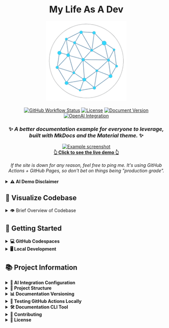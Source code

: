 <div align="center">
  <h1>My Life As A Dev</h1>
  <img src="my-life-as-a-dev-logo.png" alt="My Life As A Dev Logo" width="250">
  <br><br>
  <a href="https://github.com/BA-CalderonMorales/my-life-as-a-dev/actions"><img src="https://img.shields.io/github/actions/workflow/status/BA-CalderonMorales/my-life-as-a-dev/github_pages.yml?branch=main&label=build" alt="GitHub Workflow Status"></a>
  <a href="https://github.com/BA-CalderonMorales/my-life-as-a-dev/blob/main/LICENSE"><img src="https://img.shields.io/github/license/BA-CalderonMorales/my-life-as-a-dev" alt="License"></a>
  <a href="https://ba-calderonmorales.github.io/my-life-as-a-dev/"><img src="https://img.shields.io/badge/docs-latest-blue" alt="Document Version"></a>
  <a href="https://ba-calderonmorales.github.io/my-life-as-a-dev/ai-demo/"><img src="https://img.shields.io/badge/AI%20Integration-OpenAI-brightgreen" alt="OpenAI Integration"></a>
</div>

<div align="center">
  <h3>✨ <i>A better documentation example for everyone to leverage, built with MkDocs and the Material theme.</i> ✨</h3>
  <a href="https://ba-calderonmorales.github.io/my-life-as-a-dev/" target="_blank">
    <img src="https://github.com/user-attachments/assets/c0ac59b7-203f-4e78-9dcb-976e6f945304" alt="Example screenshot" width="650">
    <br>
    <strong>👆 Click to see the live demo 👆</strong>
  </a>
</div>

<br/>
<div align="center">
  <em>If the site is down for any reason, feel free to ping me. It's using GitHub Actions + GitHub Pages, so don't bet on things being "production grade".</em>
</div>

<br/>
<details>
   <summary><b>⚠️ AI Demo Disclaimer</b></summary>
   <div style="padding: 15px">
     The AI integration feature in this repository is for demonstration purposes. When using the <a href="/ai-demo/">AI Demo</a>, you'll need to provide your own OpenAI API key. Please note that OpenAI API usage incurs costs based on token consumption. This project is not responsible for any charges you may incur while using your API key. Always monitor your usage at <a href="https://platform.openai.com/usage">OpenAI's usage dashboard</a>.
   </div>
</details>

## 🔮 Visualize Codebase

<details>
  <summary>👁️ Brief Overview of Codebase</summary>
  
  You can also view the gitdiagram [here](https://gitdiagram.com/ba-calderonmorales/my-life-as-a-dev) - thanks [gitdiagram](https://github.com/ahmedkhaleel2004/gitdiagram)!
  
  ![diagram](https://github.com/user-attachments/assets/6757807a-13e5-4cc8-8be4-7a69b0e72b5f)

</details>



## 🚀 Getting Started

<details>
<summary><b>💻 GitHub Codespaces</b></summary>
<div style="padding: 15px">
   <p>This repository is configured for GitHub Codespaces, allowing you to start working with the documentation instantly in your browser.</p>

   <ol>
     <li>Click the green "Code" button on the GitHub repository page</li>
     <li>Select "Open with Codespaces"</li>
     <li>Click "New codespace" to launch a new environment</li>
     <li>Once your Codespace is ready, run the simplified CLI wrapper script:<br/><br/>
     </li>

```bash
./doc-cli.sh startup
```
   </ol>

   <p>This script will:</p>
   <ul>
     <li>✅ Automatically compile all Rust tools to ensure they're up to date</li>
     <li>✅ Display an interactive menu to choose which tool to run</li>
     <li>✅ Allow you to select "startup" to set up the development environment</li>
   </ul>

   <p>You can also directly specify which tool to run:</p>

```bash
./doc-cli.sh startup
```
</div>
</details>

<details>
<summary><b>🖥️ Local Development</b></summary>
<div style="padding: 15px">

   <h3>📋 Prerequisites</h3>
   <ul>
     <li>🐍 Python 3.10 or higher</li>
     <li>📦 pip (Python package manager)</li>
   </ul>

   <h3>⚙️ Installation</h3>

   <ol>

   <li>Clone the repository:</li>     

   ```bash
   git clone https://github.com/BA-CalderonMorales/my-life-as-a-dev.git
   cd my-life-as-a-dev
   ```
   <li>Create and activate a virtual environment (optional but recommended):</li>
     
   ```bash
   python -m venv venv
   source venv/bin/activate  # On Windows: venv\Scripts\activate
   ```
   <li>Install MkDocs and all dependencies:</li>
     
   ```bash
   pip install --upgrade pip
   pip install -r requirements.txt
   ```
   <li>Install the project in development mode to ensure plugins are available:</li>
     
   ```bash
   pip install -e .
   ```
   </ol>

   <h3>🔨 Building and Serving Locally</h3>

   <ul>

   <li><strong>🌐 Start the development server:</strong></li>
   
   ```bash
   # Ensure PYTHONPATH includes current directory for custom plugins
   export PYTHONPATH=$PYTHONPATH:$(pwd) && mkdocs serve

   # On Windows PowerShell:
   # $env:PYTHONPATH="$env:PYTHONPATH;$(pwd)"; mkdocs serve
   ```

   <p>This will launch a local server at http://127.0.0.1:8000/</p>

   <li><strong>📦 Build the documentation:</strong></li>
     
   ```bash
   # Ensure PYTHONPATH includes current directory for custom plugins
   export PYTHONPATH=$PYTHONPATH:$(pwd) && mkdocs build --verbose

   # On Windows PowerShell:
   # $env:PYTHONPATH="$env:PYTHONPATH;$(pwd)"; mkdocs build --verbose
   ```
   <p>The static site will be generated in the <code>site</code> directory</p>

   <li><strong>🔄 All-in-one commands:</strong></li>
     
   ```bash
   # For development server (Linux/macOS):
   pip install -e . && export PYTHONPATH=$PYTHONPATH:$(pwd) && mkdocs serve

   # For building (Linux/macOS):
   pip install -e . && export PYTHONPATH=$PYTHONPATH:$(pwd) && mkdocs build --verbose

   # For Windows PowerShell:
   # pip install -e .; $env:PYTHONPATH="$env:PYTHONPATH;$(pwd)"; mkdocs serve
   ```

   </ul>

   <h3>🔍 Verifying Plugin Installation</h3>

   <p>To verify that the custom plugin is properly installed:</p>
   
   ```python
   python -c "import sys; import mkdocs_plugins; print(f'Plugin module found at: {mkdocs_plugins.__file__}')"
   ```

</div>

</details>

## 📚 Project Information

<details>
<summary><b>🤖 AI Integration Configuration</b></summary>
<div style="padding: 15px">

   <p>This project includes AI-powered content generation capabilities using OpenAI's API. To use these features, you need to configure your OpenAI API key.</p>

   <h3>🔑 Setting Up Your API Key</h3>

   <p>For security reasons, your API key should not be committed to version control. Instead, use one of these methods:</p>

   <h4>1️⃣ Using a .env File (Recommended for Local Development)</h4>

   <p>Create a <code>.env</code> file in the root directory of the project:</p>

   
```bash
# In .env file
OPENAI_API_KEY=your_openai_api_key_here
```

   <p>Make sure to add <code>.env</code> to your <code>.gitignore</code> file to prevent accidentally committing your API key.</p>

   <h4>2️⃣ Using Environment Variables</h4>

   <p>Set the environment variable directly in your terminal:</p>

   
```bash
# For Linux/macOS
export OPENAI_API_KEY=your_openai_api_key_here

# For Windows (Command Prompt)
set OPENAI_API_KEY=your_openai_api_key_here

# For Windows (PowerShell)
$env:OPENAI_API_KEY="your_openai_api_key_here"
```

   <h4>3️⃣ Using Browser Storage (Coming Soon)</h4>

   <p>In future releases, we'll add support for securely storing your API key in your browser's localStorage with encryption.</p>

   <h3>✅ Verifying Your Configuration</h3>

   <p>You can verify that your API key is correctly configured by:</p>

   <ol>
     <li>Starting the MkDocs development server: <code>mkdocs serve</code></li>
     <li>Checking the console logs for a message saying "AI Plugin: API key found in environment variables"</li>
     <li>Visiting the <a href="/ai-demo/">AI Demo page</a> to test the AI features</li>
   </ol>

   <h3>⚠️ Rate Limiting & Token Usage</h3>

   <p>Please be aware that the OpenAI API has rate limits and token usage costs. The AI plugin is designed to be efficient, but be mindful of your API usage.</p>
</div>
</details>

<details>
<summary><b>📂 Project Structure</b></summary>
<div style="padding: 15px">

This section outlines the key directories and files in the project to help you navigate and understand its components.

Below is a simplified overview of the project structure:

```
my-life-as-a-dev/
├── mkdocs.yml             # MkDocs configuration file
├── requirements.txt       # Python dependencies
├── doc-cli.sh             # CLI wrapper script
├── docs/                  # Documentation source files
│   ├── .nav.yml           # Navigation configuration - MkDocs Material 
│   ├── index.md           # Homepage
│   ├── docs-as-code.md    # Docs-as-Code overview
│   ├── assets/            # Images and static files
│   ├── blog/              # Contains pages relevant to blogs
│   ├── interests/         # Contains pages relevant to interests
│   ├── repositories/      # Contains pages relevant to repositories
│   ├── ai-demo/           # AI integration demo
│   ├── overrides/         # MkDocs Material theme overrides
│   ├── troubleshooting/   # General troubleshooting guide
├── mkdocs_plugins/        # Custom MkDocs plugins
│   ├── ai_plugin/         # OpenAI integration plugin
│   └── version_plugin/    # Documentation versioning plugin
└── scripts/               # Utility scripts
    ├── Cargo.toml               # Rust project configuration
    ├── Cargo.lock               # Rust dependencies lock file
    ├── doc-cli.rs               # Rust Documentation CLI tool
    ├── startup.rs               # Startup script for setting up the development environment
    ├── bump-version.rs          # Version bumping script
    ├── deploy-all-versions.rs   # Deplyment script for all versions

```

For the most accurate and up-to-date project structure, please refer to the [GitHub repository](https://github.com/BA-CalderonMorales/my-life-as-a-dev).

</div>
</details>

<details>
<summary><b>📊 Documentation Versioning</b></summary>
<div style="padding: 15px">

   <p>This project uses MkDocs with the mike plugin for versioned documentation. The documentation is automatically deployed to GitHub Pages when changes are pushed to the main branch.</p>

   <h3>🆕 How to Create a New Version</h3>

   <p>To create a new version of the documentation:</p>

   <ol>

   <li>Make sure all your changes are committed and pushed to the main branch.</li>

   <li>Run the version bumping script:</li>
     
   ```bash
   ./scripts/bump-version.sh
   ```

   <li>Select the type of version bump you want to make:
      <ul>
      <li>🔴 <strong>Major (x.0.0)</strong>: For significant changes</li>
      <li>🟠 <strong>Minor (0.x.0)</strong>: For new features</li>
      <li>🟢 <strong>Patch (0.0.x)</strong>: For bug fixes and minor updates</li>
      </ul>
   </li>

   <li>Confirm your selection when prompted.</li>
     <li>The script will:
       <ul>
         <li>📌 Create a new Git tag with the version</li>
         <li>📤 Push the tag to the remote repository</li>
         <li>🔄 Update the local versions.json file (if it exists)</li>
       </ul>
     </li>
     <li>The GitHub Actions workflow will automatically:
       <ul>
         <li>🏗️ Build the documentation with the new version</li>
         <li>🚀 Deploy it to GitHub Pages</li>
         <li>🔄 Update version selectors in the documentation</li>
       </ul>
     </li>
   </ol>

   <h3>📚 Available Versions</h3>

   <p>The documentation maintains multiple versions that can be accessed from the version selector in the navigation. This allows users to view documentation for specific releases of the project.</p>

</div>
</details>

<details>
<summary><b>🧪 Testing GitHub Actions Locally</b></summary>
<div style="padding: 15px">

   <p>This project includes a test workflow that can be run locally using <a href="https://github.com/nektos/act">Act</a>, allowing you to verify the behavior of the GitHub Actions workflow before pushing changes.</p>

   <h3>📥 Installing Act</h3>

   
   ```bash
   # macOS (using Homebrew)
   brew install act

   # Linux
   curl -s https://raw.githubusercontent.com/nektos/act/master/install.sh | sudo bash

   # Windows (using Chocolatey)
   choco install act-cli
   ```

   <h3>▶️ Running the Test Workflow</h3>

   <p>To test the documentation versioning workflow locally:</p>

   ```bash
   # Run with default parameters
   act -j test_docs -w .github/workflows/test_github_pages.yml

   # Run with a specific version
   act -j test_docs -w .github/workflows/test_github_pages.yml -P version=1.2.3
   ```

   <p>This will simulate the GitHub Actions workflow and show you what would happen during the actual deployment, including:</p>

   <ol>
     <li>🏗️ Building the MkDocs site</li>
     <li>🔄 Running mike commands in dry-run mode</li>
     <li>📋 Displaying what versions would be created</li>
   </ol>

   <p>The test workflow is non-destructive and won't push any changes to your repository or deploy actual documentation.</p>
</div>
</details>

<details>
<summary><b>🛠️ Documentation CLI Tool</b></summary>
<div style="padding: 15px">

   <p>This project includes a unified command-line tool written in Rust for managing documentation workflows. The tool provides a consistent interface for common tasks related to development, versioning, and deployment.</p>

   <h3>⌨️ Using the CLI Tool</h3>

   <p>You can run the Documentation CLI tool using:</p>

   <pre><code>./scripts/target/release/doc-cli</code></pre>

   <p>Or with a specific command:</p>

   <pre><code>./scripts/target/release/doc-cli [command]</code></pre>

   <h3>📝 Available Commands</h3>

   <p>The tool supports the following commands:</p>

   <ul>

   <li>
      <p>🚀 <strong>startup</strong>: Start the development environment</p>
      <ul>
      <li>Sets up MkDocs with mike for versioned documentation</li>
      <li>Installs required dependencies</li>
      <li>Starts the documentation server</li>
      <li>Example: <code>doc-cli startup</code></li>
      </ul>
   </li>

   <li>
      <p>📈 <strong>bump-version</strong>: Bump the documentation version</p>
      <ul>
      <li>Creates a new Git tag with semantic versioning</li>
      <li>Offers options to deploy the new version</li>
      <li>Can set a version as the "latest" alias</li>
      <li>Example: <code>doc-cli bump-version</code></li>
      </ul>
   </li>

   <li>
      <p>🚀 <strong>deploy</strong>: Deploy all documentation versions</p>
      <ul>
      <li>Deploys all versions from Git tags to GitHub Pages</li>
      <li>Avoids redeploying versions that are already present</li>
      <li>Supports force-redeployment with the <code>-f</code> or <code>--force</code> flag</li>
      <li>Example: <code>doc-cli deploy</code> or <code>doc-cli deploy --force</code></li>
      </ul>
   </li>

   <li>
      <p>❓ <strong>help</strong>: Show detailed help information</p>
      <ul>
      <li>Displays usage information for all commands</li>
      <li>Example: <code>doc-cli help</code></li>
      </ul>
   </li>

</ul>

   <h3>🎮 Interactive Menu</h3>

   <p>Running the tool without any arguments launches an interactive menu where you can select the operation you want to perform.</p>

   <h3>🧰 Implementation Details</h3>

   <p>The CLI tool is written in Rust for performance and reliability. It replaces the original shell scripts with a more robust implementation that follows software engineering best practices:</p>

   <ul>
     <li>🧩 <strong>SOLID principles</strong>: Each command is encapsulated in its own module with a single responsibility</li>
     <li>♻️ <strong>DRY (Don't Repeat Yourself)</strong>: Common functionality is abstracted into reusable components</li>
     <li>⚠️ <strong>Error handling</strong>: Comprehensive error handling with informative messages</li>
     <li>✨ <strong>User experience</strong>: Color-coded output and clear progress indicators</li>
   </ul>

   <h3>📜 CLI Wrapper Script</h3>

   <p>For convenience, a wrapper script <code>doc-cli.sh</code> is provided. This script simplifies the usage of the CLI tool by:</p>

   <ul>
     <li>🔄 Automatically compiling all Rust tools to ensure they're up to date</li>
     <li>📋 Displaying an interactive menu to choose which tool to run</li>
     <li>⚡ Allowing direct execution of specific commands, e.g., <code>./doc-cli.sh startup</code></li>
   </ul>

   <p>First, you'll need to make the script executable (this only needs to be done once):</p>

   <pre><code>chmod +x ./doc-cli.sh</code></pre>

   <p>Then you can use it as follows:</p>

   <pre><code># Launch interactive menu
./doc-cli.sh

# Run a specific command
./doc-cli.sh startup</code></pre>
</div>

</details>

<details>
<summary><b>👥 Contributing</b></summary>
<div style="padding: 15px">

   <ol>
     <li>🍴 Fork the repository</li>
     <li>🌿 Create your feature branch (<code>git checkout -b feature/amazing-feature</code>)</li>
     <li>💾 Commit your changes (<code>git commit -m 'Add some amazing feature'</code>)</li>
     <li>📤 Push to the branch (<code>git push origin feature/amazing-feature</code>)</li>
     <li>🔄 Open a Pull Request</li>
   </ol>
</div>
</details>

<details>
<summary><b>📄 License</b></summary>
<div style="padding: 15px">

   <p>This project is licensed under the Apache License 2.0 - see the <a href="LICENSE">LICENSE</a> file for details.</p>
</div>
</details>
